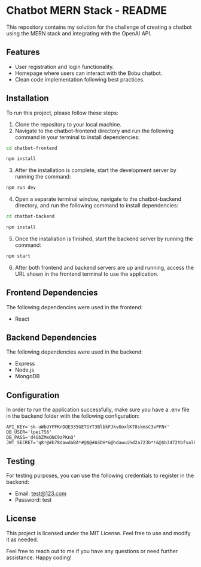 # Chatbot MERN Stack - README
This repository contains my solution for the challenge of creating a chatbot using the MERN stack and integrating with the OpenAI API.

## Features
 - User registration and login functionality.
 - Homepage where users can interact with the Bobu chatbot.
 - Clean code implementation following best practices.


## Installation
To run this project, please follow these steps:

1. Clone the repository to your local machine.
2. Navigate to the chatbot-frontend directory and run the following command in your terminal to install dependencies:
```bash
cd chatbot-frontend
```
```bash
npm install
```
3. After the installation is complete, start the development server by running the command:
```bash
npm run dev
```
4. Open a separate terminal window, navigate to the chatbot-backend directory, and run the following command to install dependencies:
```bash
cd chatbot-backend
```
```bash
npm install
```
5. Once the installation is finished, start the backend server by running the command:
```bash
npm start
```
6. After both frontend and backend servers are up and running, access the URL shown in the frontend terminal to use the application.

## Frontend Dependencies
The following dependencies were used in the frontend:
- React

## Backend Dependencies
The following dependencies were used in the backend:
- Express
- Node.js
- MongoDB

## Configuration
In order to run the application successfully, make sure you have a .env file in the backend folder with the following configuration:

``` plaintext
API_KEY='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'
DB_USER='lpei756'
DB_PASS='d4GbZMxQNC9zPKnQ'
JWT_SECRET='q8!@#b78dawdaBA*#@$@#ASDH*&@hdawuihd2a723b*!&@$b3472tbfsal83^@#123casdfasdwa1rf2435671ubn12978$!'
```

## Testing
For testing purposes, you can use the following credentials to register in the backend:

- Email: test@123.com
- Password: test


## License
This project is licensed under the MIT License. Feel free to use and modify it as needed.

Feel free to reach out to me if you have any questions or need further assistance. Happy coding!

